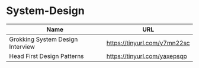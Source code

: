 # System-Design

| Name                                                                      | URL                                                      |
| ------------------------------------------------------------------------- | -------------------------------------------------------- |
|  Grokking System Design Interview                        | https://tinyurl.com/y7mn22sc              |
|  Head First Design Patterns                        | https://tinyurl.com/yaxepsqp            |


